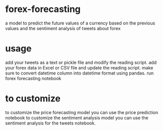 # forex-forecasting
a model to predict the future values of a currency based on the previous values and the sentiment analysis of tweets about forex

# usage
add your tweets as a text or pickle file and modify the reading script.
add your forex data in Excel or CSV file and update the reading script.
make sure to convert datetime column into datetime format using pandas.
run forex forecasting notebook

# to customize
to customize the price forecasting model you can use the price prediction notebook
to customize the sentiment analysis model you can use the sentiment analysis for the tweets notebook.
